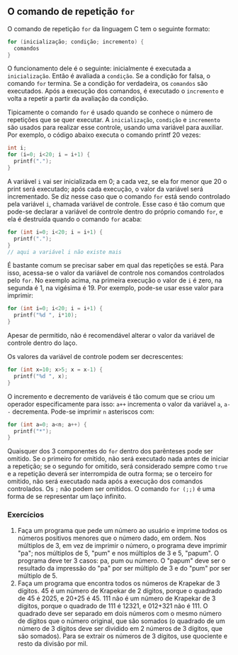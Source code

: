 ## O comando de repetição `for`

O comando de repetição `for` da linguagem C tem o seguinte formato:
```c
for (inicialização; condição; incremento) {
  comandos
}
```
O funcionamento dele é o seguinte: inicialmente é executada a `inicialização`.
Então é avaliada a `condição`. Se a condição for falsa, o comando `for` termina.
Se a condição for verdadeira, os `comandos` são executados.
Após a execução dos comandos, é executado o `incremento` e volta a repetir a partir da avaliação da condição.

Tipicamente o comando `for` é usado quando se conhece o número de repetições que se quer executar. 
A `inicialização`, `condição` e `incremento` são usados para realizar esse controle, usando uma variável para auxiliar.
Por exemplo, o código abaixo executa o comando printf 20 vezes:
```c
int i;
for (i=0; i<20; i = i+1) {
  printf(".");
}
```
A variável `i` vai ser inicializada em 0; a cada vez, se ela for menor que 20 o print será executado; após cada execução, o valor da variável será incrementado.
Se diz nesse caso que o comando `for` está sendo controlado pela variável `i`, chamada variável de controle. Esse caso é tão comum que pode-se declarar a variável de controle dentro do próprio comando `for`, e ela é destruída quando o comando `for` acaba:
```c
for (int i=0; i<20; i = i+1) {
  printf(".");
}
// aqui a variável i não existe mais
```
É bastante comum se precisar saber em qual das repetições se está.
Para isso, acessa-se o valor da variável de controle nos comandos controlados pelo `for`.
No exemplo acima, na primeira execução o valor de `i` é zero, na segunda é 1, na vigésima é 19. Por exemplo, pode-se usar esse valor para imprimir:
```c
for (int i=0; i<20; i = i+1) {
  printf("%d ", i*10);
}
```
Apesar de permitido, não é recomendável alterar o valor da variável de controle dentro do laço.

Os valores da variável de controle podem ser decrescentes:
```c
for (int x=10; x>5; x = x-1) {
  printf("%d ", x);
}
```

O incremento e decremento de variáveis é tão comum que se criou um operador especificamente para isso: `a++` incrementa o valor da variável `a`, `a--` decrementa.
Pode-se imprimir `n` asteriscos com:
```c
for (int a=0; a<n; a++) {
  printf("*");
}
```

Quaisquer dos 3 componentes do `for` dentro dos parênteses pode ser omitido. Se o primeiro for omitido, não será executado nada antes de iniciar a repetição; se o segundo for omitido, será considerado sempre como `true` e a repetição deverá ser interrompida de outra forma; se o terceiro for omitido, não será executado nada após a execução dos comandos controlados. Os `;` não podem ser omitidos.
O comando `for (;;)` é uma forma de se representar um laço infinito.

### Exercícios

1. Faça um programa que pede um número ao usuário e imprime todos os números positivos menores que o número dado, em ordem. Nos múltiplos de 3, em vez de imprimir o número, o programa deve imprimir "pa"; nos múltiplos de 5, "pum" e nos múltiplos de 3 e 5, "papum". O programa deve ter 3 casos: pa, pum ou número. O "papum" deve ser o resultado da impressão do "pa" por ser múltiplo de 3 e do "pum" por ser múltiplo de 5.
2. Faça um programa que encontra todos os números de Krapekar de 3 dígitos. 45 é um número de Krapekar de 2 dígitos, porque o quadrado de 45 é 2025, e 20+25 é 45. 111 não é um número de Krapekar de 3 dígitos, porque o quadrado de 111 é 12321, e 012+321 não é 111. O quadrado deve ser separado em dois números com o mesmo número de dígitos que o número original, que são somados (o quadrado de um número de 3 dígitos deve ser dividido em 2 números de 3 dígitos, que são somados). Para se extrair os números de 3 dígitos, use quociente e resto da divisão por mil.
